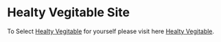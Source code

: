 # Healty Vegitable Site

To Select [Healty Vegitable](https://healthy-vegitable.netlify.app/) for yourself please visit here [Healty Vegitable](https://healthy-vegitable.netlify.app/).
